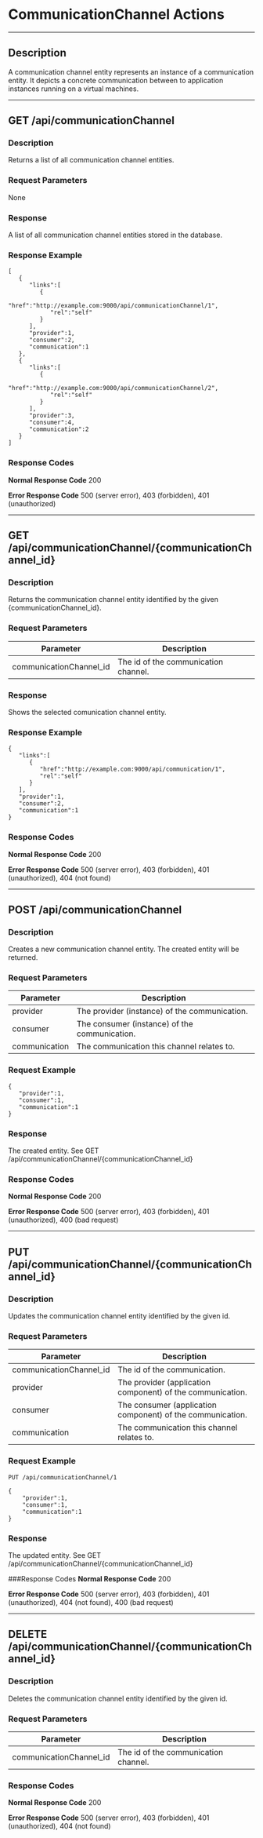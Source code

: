 ﻿# CommunicationChannel Actions
***

## Description
A communication channel entity represents an instance of a communication entity. It depicts a concrete communication between to application instances running on a virtual machines.
***

## GET /api/communicationChannel

### Description
Returns a list of all communication channel entities.

### Request Parameters
None

### Response
A list of all communication channel entities stored in the database.

### Response Example
```
[
   {
      "links":[
         {
            "href":"http://example.com:9000/api/communicationChannel/1",
            "rel":"self"
         }
      ],
      "provider":1,
      "consumer":2,
      "communication":1
   },
   {
      "links":[
         {
            "href":"http://example.com:9000/api/communicationChannel/2",
            "rel":"self"
         }
      ],
      "provider":3,
      "consumer":4,
      "communication":2
   }
]
```
### Response Codes

**Normal Response Code** 200

**Error Response Code** 500 (server error), 403 (forbidden), 401 (unauthorized)
***
## GET /api/communicationChannel/{communicationChannel_id}

### Description
Returns the communication channel entity identified by the given {communicationChannel_id}.

### Request Parameters

Parameter               | Description
----------------------- | -----------------------------------
communicationChannel_id | The id of the communication channel.

### Response
Shows the selected comunication channel entity.

### Response Example
```
{
   "links":[
      {
         "href":"http://example.com:9000/api/communication/1",
         "rel":"self"
      }
   ],
   "provider":1,
   "consumer":2,
   "communication":1
}
```

### Response Codes

**Normal Response Code** 200

**Error Response Code** 500 (server error), 403 (forbidden), 401 (unauthorized), 404 (not found)
***
## POST /api/communicationChannel

### Description
Creates a new communication channel entity. The created entity will be returned.

### Request Parameters

Parameter     | Description
------------- | -------------
provider      | The provider (instance) of the communication.
consumer      | The consumer (instance) of the communication.
communication | The communication this channel relates to.

### Request Example
```
{  
   "provider":1,
   "consumer":1,
   "communication":1
}
```
### Response
The created entity. See GET /api/communicationChannel/{communicationChannel_id}

### Response Codes

**Normal Response Code** 200

**Error Response Code** 500 (server error), 403 (forbidden), 401 (unauthorized), 400 (bad request)

***

## PUT /api/communicationChannel/{communicationChannel_id}

### Description
Updates the communication channel entity identified by the given id.

### Request Parameters

Parameter               | Description
----------------------- | ----------------------------------------------------------
communicationChannel_id | The id of the communication.
provider                | The provider (application component) of the communication.
consumer                | The consumer (application component) of the communication.
communication           | The communication this channel relates to.

### Request Example
```
PUT /api/communicationChannel/1
```
```
{  
    "provider":1,
    "consumer":1,
    "communication":1
}
```
### Response
The updated entity. See GET /api/communicationChannel/{communicationChannel_id}

###Response Codes
**Normal Response Code** 200

**Error Response Code** 500 (server error), 403 (forbidden), 401 (unauthorized), 404 (not found), 400 (bad request)

***

## DELETE /api/communicationChannel/{communicationChannel_id}

### Description
Deletes the communication channel entity identified by the given id.

### Request Parameters 

Parameter               | Description
----------------------- | ----------------------------------------------------------
communicationChannel_id | The id of the communication channel.

### Response Codes

**Normal Response Code** 200

**Error Response Code** 500 (server error), 403 (forbidden), 401 (unauthorized), 404 (not found)